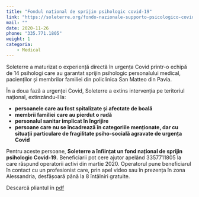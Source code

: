 ```yaml
---
title: "Fondul național de sprijin psihologic covid-19"
link: "https://soleterre.org/fondo-nazionale-supporto-psicologico-covid19/"
mail: ""
date: 2020-11-26
phone: "335.771.1805"
weight: 1
categoria:
    - Medical
---
```


Soleterre a maturizat o experiență directă în urgența Covid printr-o echipă de 14 psihologi care au garantat sprijin psihologic personalului medical, pacienților și membrilor familiei din policlinica San Matteo din Pavia.

În a doua fază a urgenței Covid, Soleterre a extins intervenția pe teritoriul național, extinzându-l la:
+ **persoanele care au fost spitalizate și afectate de boală**
+ **membrii familiei care au pierdut o rudă**
+ **personalul sanitar implicat în îngrijire**
+ **persoane care nu se încadrează în categoriile menționate, dar cu situații particulare de fragilitate psiho-socială agravate de urgența Covid**

Pentru aceste persoane, **Soleterre a înființat un fond național de sprijin psihologic Covid-19.**
Beneficiarii pot cere ajutor apelând 3357711805 la care răspund operatorii activi din martie 2020. Operatorul pune beneficiarul în contact cu un profesionist care, prin apel video sau în prezența în zona Alessandria, desfășoară până la 8 întâlniri gratuite.

Descarcă pliantul în [pdf](https://covid19alessandria.help/documents/ADV_FONDO_ALESSANDRIAHELP_NOV2020_A5.pdf)
